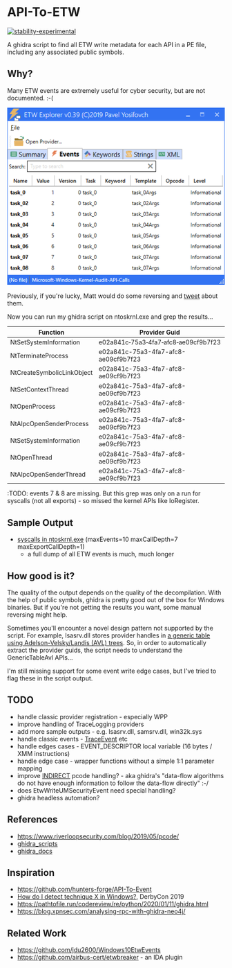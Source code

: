 # API-To-ETW
[![stability-experimental](https://img.shields.io/badge/stability-experimental-orange.svg)](https://github.com/mkenney/software-guides/blob/master/STABILITY-BADGES.md#experimental)

A ghidra script to find all ETW write metadata for each API in a PE file, including any associated public symbols.

## Why?
Many ETW events are extremely useful for cyber security, but are not documented. :-(

![Microsoft-Windows-Kernel-Audit-API-Calls events](Microsoft-Windows-Kernel-Audit-API-Calls.png)

Previously, if you're lucky, Matt would do some reversing and [tweet](https://twitter.com/mattifestation/status/1140655593318993920) about them.

Now you can run my ghidra script on ntoskrnl.exe and grep the results...

| Function | Provider Guid | EVENT_DESCRIPTOR Symbol | Id | Version | Channel | Level | Opcode | Task | Keyword |
|--- |--- |--- |--- |--- |--- |--- |--- |--- |--- |
| NtSetSystemInformation | e02a841c&#8209;75a3&#8209;4fa7&#8209;afc8&#8209;ae09cf9b7f23 | KERNEL_AUDIT_API_PSSETLOADIMAGENOTIFYROUTINE | 1 | 0 | 0 | 4 | 0 | 0 | 0x0 |
| NtTerminateProcess | e02a841c-75a3-4fa7-afc8-ae09cf9b7f23 | KERNEL_AUDIT_API_TERMINATEPROCESS | 2 | 0 | 0 | 4 | 0 | 0 | 0x0 |
| NtCreateSymbolicLinkObject | e02a841c-75a3-4fa7-afc8-ae09cf9b7f23 | KERNEL_AUDIT_API_CREATESYMBOLICLINKOBJECT | 3 | 0 | 0 | 4 | 0 | 0 | 0x0 |
| NtSetContextThread | e02a841c-75a3-4fa7-afc8-ae09cf9b7f23 | KERNEL_AUDIT_API_SETCONTEXTTHREAD | 4 | 0 | 0 | 4 | 0| 0 | 0x0 |
| NtOpenProcess | e02a841c-75a3-4fa7-afc8-ae09cf9b7f23 | KERNEL_AUDIT_API_OPENPROCESS | 5 | 0 | 0 | 4 | 0 | 0 | 0x0 |
| NtAlpcOpenSenderProcess | e02a841c-75a3-4fa7-afc8-ae09cf9b7f23 | KERNEL_AUDIT_API_OPENPROCESS | 5 | 0 | 0 | 4 | 0 | 0 | 0x0 |
| NtSetSystemInformation | e02a841c-75a3-4fa7-afc8-ae09cf9b7f23 | KERNEL_AUDIT_API_OPENPROCESS | 5 | 0 | 0 | 4 | 0 | 0 | 0x0 |
| NtOpenThread | e02a841c-75a3-4fa7-afc8-ae09cf9b7f23 | KERNEL_AUDIT_API_OPENTHREAD | 6 | 0 | 0 | 4 | 0 | 0 | 0x0 |
| NtAlpcOpenSenderThread | e02a841c-75a3-4fa7-afc8-ae09cf9b7f23 | KERNEL_AUDIT_API_OPENTHREAD | 6 | 0 | 0 | 4 | 0 | 0 | 0x0 |

:TODO: events 7 & 8 are missing. But this grep was only on a run for syscalls (not all exports) - so missed the kernel APIs like IoRegister.

## Sample Output
 * [syscalls in ntoskrnl.exe](ntoskrnl.exe.csv) (maxEvents=10 maxCallDepth=7 maxExportCallDepth=1)
   * a full dump of all ETW events is much, much longer

## How good is it?
The quality of the output depends on the quality of the decompilation. With the help of public symbols, ghidra is pretty good out of the box for Windows binaries. But if you're not getting the results you want, some manual reversing might help. 

Sometimes you'll encounter a novel design pattern not supported by the script. For example, lsasrv.dll stores provider handles in [a generic table using Adelson-Velsky/Landis (AVL) trees](https://docs.microsoft.com/en-us/windows-hardware/drivers/ddi/ntddk/nf-ntddk-rtlinitializegenerictableavl). So, in order to automatically extract the provider guids, the script needs to understand the GenericTableAvl APIs... 

I'm still missing support for some event write edge cases, but I've tried to flag these in the script output.

## TODO
 * handle classic provider registration - especially WPP
 * improve handling of TraceLogging providers
 * add more sample outputs - e.g. lsasrv.dll, samsrv.dll, win32k.sys
 * handle classic events - [TraceEvent](https://docs.microsoft.com/en-us/windows/win32/api/evntrace/nf-evntrace-traceevent) etc
 * handle edges cases - EVENT_DESCRIPTOR local variable (16 bytes / XMM instructions)
 * handle edge case - wrapper functions without a simple 1:1 parameter mapping
 * improve [INDIRECT](https://ghidra.re/courses/languages/html/additionalpcode.html) pcode handling? - aka ghidra's "data-flow algorithms do not have enough information to follow the data-flow directly" :-/
 * does EtwWriteUMSecurityEvent need special handling?
 * ghidra headless automation?
 
## References
 * https://www.riverloopsecurity.com/blog/2019/05/pcode/
 * [ghidra_scripts](https://github.com/NationalSecurityAgency/ghidra/blob/master/Ghidra/Features/Decompiler/ghidra_scripts/)
 * [ghidra_docs](https://ghidra.re/ghidra_docs/api/)
 
## Inspiration
 * https://github.com/hunters-forge/API-To-Event
 * [How do I detect technique X in Windows?](https://drive.google.com/file/d/19AhMG0ZCOt0IVsPZgn4JalkdcUOGq4DK/view), DerbyCon 2019
 * https://pathtofile.run/codereview/re/python/2020/01/11/ghidra.html
 * https://blog.xpnsec.com/analysing-rpc-with-ghidra-neo4j/
 
## Related Work
 * https://github.com/jdu2600/Windows10EtwEvents
 * https://github.com/airbus-cert/etwbreaker - an IDA plugin